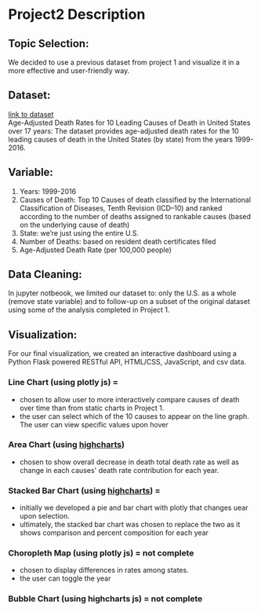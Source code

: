 # Project2 Description
 
## Topic Selection:
We decided to use a previous dataset from project 1 and visualize it in a more effective and user-friendly way. 
 
## Dataset:
[link to dataset](https://data.cdc.gov/NCHS/NCHS-Leading-Causes-of-Death-United-States/bi63-dtpu)
<br>Age-Adjusted Death Rates for 10 Leading Causes of Death in United States over 17 years:
The dataset provides age-adjusted death rates for the 10 leading causes of death in the United States (by state) from the years 1999-2016.
 
## Variable: 
1. Years: 1999-2016
2. Causes of Death: Top 10 Causes of death classified by the International Classification of Diseases, Tenth Revision (ICD–10) and ranked according to the number of deaths assigned to rankable causes (based on the underlying cause of death)
3. State: we’re just using the entire U.S.
4. Number of Deaths: based on resident death certificates filed 
5. Age-Adjusted Death Rate (per 100,000 people)
 
## Data Cleaning:
In jupyter notbeook, we limited our dataset to: only the U.S. as a whole (remove state variable) and to follow-up on a subset of the original dataset using some of the analysis completed in Project 1. 
 
## Visualization:
For our final visualization, we created an interactive dashboard using a Python Flask powered RESTful API,  HTML/CSS, JavaScript, and csv data. 

### Line Chart (using plotly js) = 
- chosen to allow user to more interactively compare causes of death over time than from static charts in Project 1. 
- the user can select which of the 10 causes to appear on the line graph. The user can view specific values upon hover 

### Area Chart (using [highcharts](https://www.highcharts.com/))
- chosen to show overall decrease in death total death rate as well as change in each causes' death rate contribution for each year. 

### Stacked Bar Chart (using [highcharts](https://www.highcharts.com/)) =
- initially we developed a pie and bar chart with plotly that changes uear upon selection. 
- ultimately, the stacked bar chart was chosen to replace the two as it shows comparison and percent composition for each year

### Choropleth Map (using plotly js) = not complete
- chosen to display differences in rates among states. 
- the user can toggle the year

### Bubble Chart (using highcharts js) =  not complete
